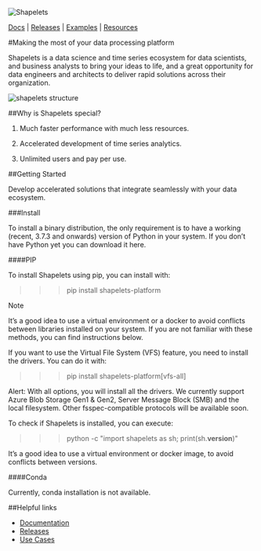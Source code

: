 ![Shapelets](https://shapelets.io/wp-content/uploads/2023/04/shapelets-logo-home-page.svg)
 
[Docs](https://shapelets.io/doc/contents.html) | [Releases](https://shapelets.io/doc/release_notes/index.html) | [Examples](https://shapelets.io/ebooks-webinars/) | [Resources](https://shapelets.io/resources/)
 
#Making the most of your data processing platform
 
Shapelets is a data science and time series ecosystem for data scientists, and business analysts to bring your ideas to life, and a great opportunity for data engineers and architects to deliver rapid solutions across their organization.
 
![shapelets structure](https://shapelets.io/wp-content/uploads/2023/04/shapelets-platform-architecture.png)
 
##Why is Shapelets special?
 
1. Much faster performance with much less resources.
 
2. Accelerated development of time series analytics.
 
3. Unlimited users and pay per use.
 
##Getting Started
 
Develop accelerated solutions that integrate seamlessly with your data ecosystem.
 
###Install
 
To install a binary distribution, the only requirement is to have a working (recent, 3.7.3 and onwards) version of Python in your system. If you don’t have Python yet you can download it here.
 
####PIP
 
To install Shapelets using pip, you can install with:
 
>>> pip install shapelets-platform
 
Note
 
It’s a good idea to use a virtual environment or a docker to avoid conflicts between libraries installed on your system. If you are not familiar with these methods, you can find instructions below.
 
If you want to use the Virtual File System (VFS) feature, you need to install the drivers. You can do it with:
 
>>> pip install shapelets-platform[vfs-all]
 
Alert: With all options, you will install all the drivers. We currently support Azure Blob Storage Gen1 & Gen2, Server Message Block (SMB) and the local filesystem. Other fsspec-compatible protocols will be available soon.
 
To check if Shapelets is installed, you can execute:
 
>>> python -c "import shapelets as sh; print(sh.__version__)"
 
It’s a good idea to use a virtual environment or docker image, to avoid conflicts between versions.
 
####Conda
 
Currently, conda installation is not available.
 
##Helpful links
 
-   [Documentation](https://shapelets.io/doc/contents.html)
-   [Releases](https://shapelets.io/doc/release_notes/index.html)
-   [Use Cases](https://shapelets.io/ebooks-webinars/)
